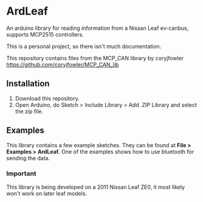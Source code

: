 # ArdLeaf
An arduino library for reading information from a Nissan Leaf ev-canbus, supports MCP2515 controllers.

This is a personal project, so there isn't much documentation.

This repository contains files from the MCP_CAN library by coryjfowler https://github.com/coryjfowler/MCP_CAN_lib

## Installation
1. Download this repository.
2. Open Arduino, do Sketch > Include Library > Add .ZIP Library and select the zip file.

## Examples
This library contains a few example sketches. They can be found at **File > Examples > ArdLeaf.**
One of the examples shows how to use bluetooth for sending the data.

### Important
This library is being developed on a 2011 Nissan Leaf ZE0, it most likely won't work on later leaf models.